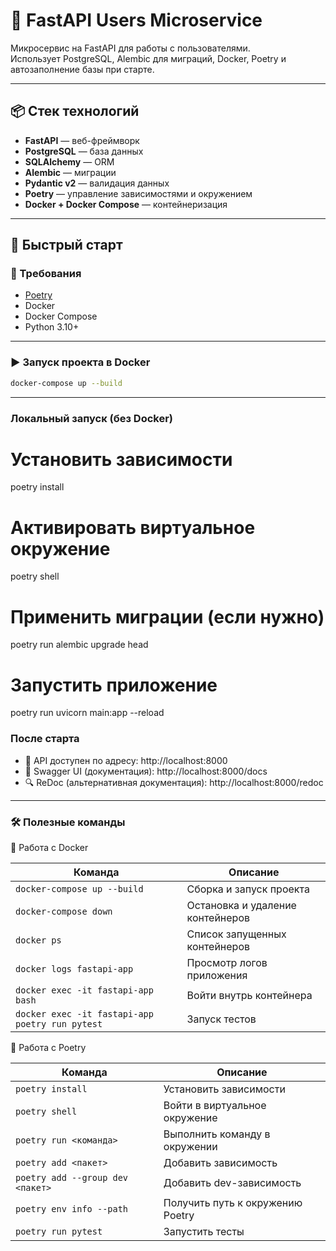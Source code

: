 # 🚀 FastAPI Users Microservice

Микросервис на FastAPI для работы с пользователями.  
Использует PostgreSQL, Alembic для миграций, Docker, Poetry и автозаполнение базы при старте.

---

## 📦 Стек технологий

- **FastAPI** — веб-фреймворк
- **PostgreSQL** — база данных
- **SQLAlchemy** — ORM
- **Alembic** — миграции
- **Pydantic v2** — валидация данных
- **Poetry** — управление зависимостями и окружением
- **Docker + Docker Compose** — контейнеризация

---

## 🚀 Быстрый старт

### 🔧 Требования

- [Poetry](https://python-poetry.org/docs/#installation)
- Docker
- Docker Compose
- Python 3.10+

---

### ▶️ Запуск проекта в Docker

```bash
docker-compose up --build
```
---

### Локальный запуск (без Docker)
# Установить зависимости
poetry install

# Активировать виртуальное окружение
poetry shell

# Применить миграции (если нужно)
poetry run alembic upgrade head

# Запустить приложение
poetry run uvicorn main:app --reload


### После старта

- 📌 API доступен по адресу: http://localhost:8000
- 📄 Swagger UI (документация): http://localhost:8000/docs
- 🔍 ReDoc (альтернативная документация): http://localhost:8000/redoc

---
### 🛠 Полезные команды
🔧 Работа с Docker

| Команда                              | Описание                         |
|--------------------------------------|----------------------------------|
| `docker-compose up --build`         | Сборка и запуск проекта          |
| `docker-compose down`               | Остановка и удаление контейнеров |
| `docker ps`                         | Список запущенных контейнеров    |
| `docker logs fastapi-app`          | Просмотр логов приложения        |
| `docker exec -it fastapi-app bash` | Войти внутрь контейнера          |
| `docker exec -it fastapi-app poetry run pytest` | Запуск тестов                    |

🔧 Работа с Poetry

| Команда                            | Описание                         |
|------------------------------------|----------------------------------|
| `poetry install`                  | Установить зависимости           |
| `poetry shell`                    | Войти в виртуальное окружение    |
| `poetry run <команда>`           | Выполнить команду в окружении    |
| `poetry add <пакет>`             | Добавить зависимость             |
| `poetry add --group dev <пакет>` | Добавить dev-зависимость         |
| `poetry env info --path` | Получить путь к окружению Poetry |
| `poetry run pytest` | Запустить тесты                  |